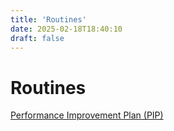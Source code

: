 ```yaml
---
title: 'Routines'
date: 2025-02-18T18:40:10
draft: false
---
```


# Routines

[Performance Improvement Plan (PIP)](<Routines%20d390bd5b0f7640e29721fe020e7ddcf2/Performance%20Improvement%20Plan%20(PIP)%208d58818e16774d15b0533d7b4c024544.md>)
